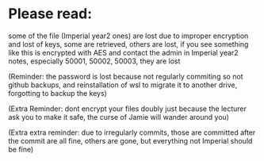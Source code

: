 # Please read:

some of the file (Imperial year2 ones) are lost due to improper encryption and lost of keys, some are retrieved, others are lost, if you see something like this is encrypted with AES and contact the admin in Imperial year2 notes, especially 50001, 50002, 50003, they are lost

(Reminder: the password is lost because not regularly commiting so not github backups, and reinstallation of wsl to migrate it to another drive, forgotting to backup the keys)

(Extra Reminder: dont encrypt your files doubly just because the lecturer ask you to make it safe, the curse of Jamie will wander around you)

(Extra extra reminder: due to irregularly commits, those are committed after the commit are all fine, others are gone, but everything not Imperial should be fine)
